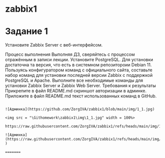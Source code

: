 # zabbix1

# Задание 1

Установите Zabbix Server с веб-интерфейсом.

Процесс выполнения
Выполняя ДЗ, сверяйтесь с процессом отражённым в записи лекции.
Установите PostgreSQL. Для установки достаточна та версия, что есть в системном репозитороии Debian 11.
Пользуясь конфигуратором команд с официального сайта, составьте набор команд для установки последней версии Zabbix с поддержкой PostgreSQL и Apache.
Выполните все необходимые команды для установки Zabbix Server и Zabbix Web Server.
Требования к результаты
Прикрепите в файл README.md скриншот авторизации в админке.
Приложите в файл README.md текст использованных команд в GitHub.
```

![Админка](https://github.com/ZorgIVA/zabbix1/blob/main/img/1_1.jpg)

<img src = "\Githomework\zabbix1\img\1_1.jpg" width = 100%>

https://raw.githubusercontent.com/ZorgIVA/zabbix1/refs/heads/main/img/1_1.jpg

![Админка](https://raw.githubusercontent.com/ZorgIVA/zabbix1/refs/heads/main/img/1_1.jpg
)

=======


```
